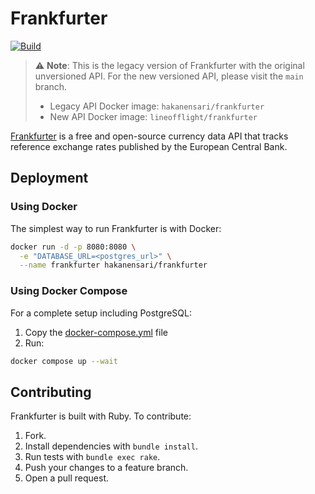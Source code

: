 # Frankfurter

[![Build](https://github.com/hakanensari/frankfurter/workflows/build/badge.svg)](https://github.com/hakanensari/frankfurter/actions)

> ⚠️ **Note**: This is the legacy version of Frankfurter with the original unversioned API.
> For the new versioned API, please visit the `main` branch.
>
> - Legacy API Docker image: `hakanensari/frankfurter`
> - New API Docker image: `lineofflight/frankfurter`

[Frankfurter](https://frankfurter.dev) is a free and open-source currency data API that tracks reference exchange rates published by the European Central Bank.

## Deployment

### Using Docker

The simplest way to run Frankfurter is with Docker:

```bash
docker run -d -p 8080:8080 \
  -e "DATABASE_URL=<postgres_url>" \
  --name frankfurter hakanensari/frankfurter
```

### Using Docker Compose

For a complete setup including PostgreSQL:

1. Copy the [docker-compose.yml](./docker-compose.yml) file
2. Run:
```bash
docker compose up --wait
```

## Contributing

Frankfurter is built with Ruby. To contribute:

1. Fork.
2. Install dependencies with `bundle install`.
3. Run tests with `bundle exec rake`.
4. Push your changes to a feature branch.
5. Open a pull request.
